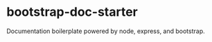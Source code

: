 bootstrap-doc-starter
=====================

Documentation boilerplate powered by node, express, and bootstrap.

